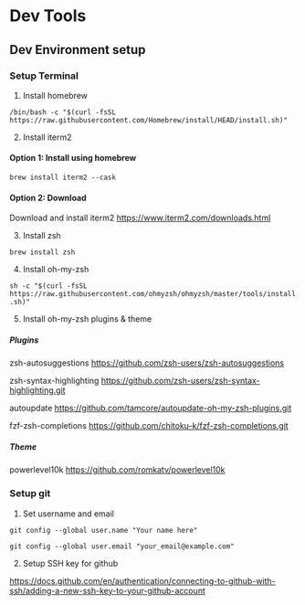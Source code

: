 # Dev Tools 

## Dev Environment setup

### Setup Terminal 

1. Install homebrew

`/bin/bash -c "$(curl -fsSL https://raw.githubusercontent.com/Homebrew/install/HEAD/install.sh)"`


2. Install iterm2

#### Option 1: Install using homebrew

`brew install iterm2 --cask`

#### Option 2: Download

Download and install iterm2 
https://www.iterm2.com/downloads.html

3. Install zsh 

`brew install zsh`

4. Install oh-my-zsh

`sh -c "$(curl -fsSL https://raw.githubusercontent.com/ohmyzsh/ohmyzsh/master/tools/install.sh)"`

5. Install oh-my-zsh plugins & theme

##### Plugins

zsh-autosuggestions https://github.com/zsh-users/zsh-autosuggestions

zsh-syntax-highlighting https://github.com/zsh-users/zsh-syntax-highlighting.git

autoupdate https://github.com/tamcore/autoupdate-oh-my-zsh-plugins.git

fzf-zsh-completions https://github.com/chitoku-k/fzf-zsh-completions.git

##### Theme

powerlevel10k https://github.com/romkatv/powerlevel10k


### Setup git

1. Set username and email

`git config --global user.name "Your name here"`

`git config --global user.email "your_email@example.com"`


2. Setup SSH key for github

https://docs.github.com/en/authentication/connecting-to-github-with-ssh/adding-a-new-ssh-key-to-your-github-account


